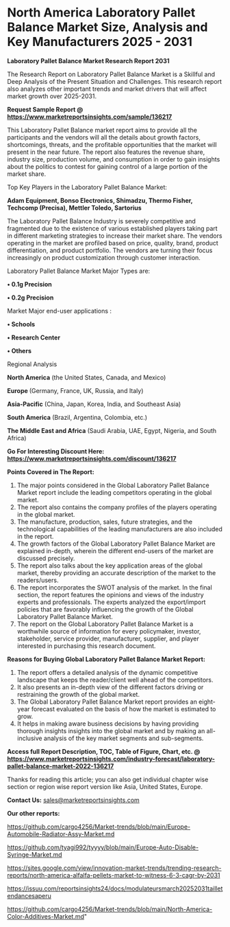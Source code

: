 # North America Laboratory Pallet Balance Market Size, Analysis and Key Manufacturers 2025 - 2031

<strong>Laboratory Pallet Balance Market Research Report 2031</strong>

The Research Report on Laboratory Pallet Balance Market is a Skillful and Deep Analysis of the Present Situation and Challenges. This research report also analyzes other important trends and market drivers that will affect market growth over 2025-2031.

<strong>Request Sample Report @ <a href=https://www.marketreportsinsights.com/sample/136217>https://www.marketreportsinsights.com/sample/136217</a></strong>

This Laboratory Pallet Balance market report aims to provide all the participants and the vendors will all the details about growth factors, shortcomings, threats, and the profitable opportunities that the market will present in the near future. The report also features the revenue share, industry size, production volume, and consumption in order to gain insights about the politics to contest for gaining control of a large portion of the market share.

Top Key Players in the Laboratory Pallet Balance Market:

<strong>Adam Equipment, Bonso Electronics, Shimadzu, Thermo Fisher, Techcomp (Precisa), Mettler Toledo, Sartorius</strong>

The Laboratory Pallet Balance Industry is severely competitive and fragmented due to the existence of various established players taking part in different marketing strategies to increase their market share. The vendors operating in the market are profiled based on price, quality, brand, product differentiation, and product portfolio. The vendors are turning their focus increasingly on product customization through customer interaction.

Laboratory Pallet Balance Market Major Types are:

<strong>• 0.1g Precision

• 0.2g Precision</strong>

Market Major end-user applications :

<strong>• Schools

• Research Center

• Others</strong>

Regional Analysis

</u><strong><b>North America</b></strong> (the United States, Canada, and Mexico)

<strong><b>Europe </b></strong>(Germany, France, UK, Russia, and Italy)

<strong><b>Asia-Pacific</b></strong> (China, Japan, Korea, India, and Southeast Asia)

<strong><b>South America</b></strong> (Brazil, Argentina, Colombia, etc.)

<strong><b>The Middle East and Africa</b></strong> (Saudi Arabia, UAE, Egypt, Nigeria, and South Africa)

<strong>Go For Interesting Discount Here: <a href=https://www.marketreportsinsights.com/discount/136217>https://www.marketreportsinsights.com/discount/136217</a></strong>

<strong>Points Covered in The Report:</strong>
<ol>
  <li>The major points considered in the Global Laboratory Pallet Balance Market report include the leading competitors operating in the global market.</li>
  <li>The report also contains the company profiles of the players operating in the global market.</li>
  <li>The manufacture, production, sales, future strategies, and the technological capabilities of the leading manufacturers are also included in the report.</li>
  <li>The growth factors of the Global Laboratory Pallet Balance Market are explained in-depth, wherein the different end-users of the market are discussed precisely.</li>
  <li>The report also talks about the key application areas of the global market, thereby providing an accurate description of the market to the readers/users.</li>
  <li>The report incorporates the SWOT analysis of the market. In the final section, the report features the opinions and views of the industry experts and professionals. The experts analyzed the export/import policies that are favorably influencing the growth of the Global Laboratory Pallet Balance Market.</li>
  <li>The report on the Global Laboratory Pallet Balance Market is a worthwhile source of information for every policymaker, investor, stakeholder, service provider, manufacturer, supplier, and player interested in purchasing this research document.</li>
</ol>
<strong>Reasons for Buying Global Laboratory Pallet Balance Market Report:</strong>

<ol>
  <li>The report offers a detailed analysis of the dynamic competitive landscape that keeps the reader/client well ahead of the competitors.</li>
  <li>It also presents an in-depth view of the different factors driving or restraining the growth of the global market.</li>
  <li>The Global Laboratory Pallet Balance Market report provides an eight-year forecast evaluated on the basis of how the market is estimated to grow.</li>
  <li>It helps in making aware business decisions by having providing thorough insights insights into the global market and by making an all-inclusive analysis of the key market segments and sub-segments.</li>
</ol>
<strong>Access full Report Description, TOC, Table of Figure, Chart, etc. @ <a href=https://www.marketreportsinsights.com/industry-forecast/laboratory-pallet-balance-market-2022-136217>https://www.marketreportsinsights.com/industry-forecast/laboratory-pallet-balance-market-2022-136217</a></strong>


Thanks for reading this article; you can also get individual chapter wise section or region wise report version like Asia, United States, Europe.

<strong>Contact Us:</strong>
sales@marketreportsinsights.com

<strong>Our other reports:</strong>

<a href=https://github.com/cargo4256/Market-trends/blob/main/Europe-Automobile-Radiator-Assy-Market.md>https://github.com/cargo4256/Market-trends/blob/main/Europe-Automobile-Radiator-Assy-Market.md</a>

<a href=https://github.com/tyagi992/tyyyy/blob/main/Europe-Auto-Disable-Syringe-Market.md>https://github.com/tyagi992/tyyyy/blob/main/Europe-Auto-Disable-Syringe-Market.md</a>

<a href=https://sites.google.com/view/innovation-market-trends/trending-research-reports/north-america-alfalfa-pellets-market-to-witness-6-3-cagr-by-2031>https://sites.google.com/view/innovation-market-trends/trending-research-reports/north-america-alfalfa-pellets-market-to-witness-6-3-cagr-by-2031</a>

<a href=https://issuu.com/reportsinsights24/docs/modulateursmarch20252031tailletendancesaperu>https://issuu.com/reportsinsights24/docs/modulateursmarch20252031tailletendancesaperu</a>

<a href=https://github.com/cargo4256/Market-trends/blob/main/North-America-Color-Additives-Market.md>https://github.com/cargo4256/Market-trends/blob/main/North-America-Color-Additives-Market.md</a>"
